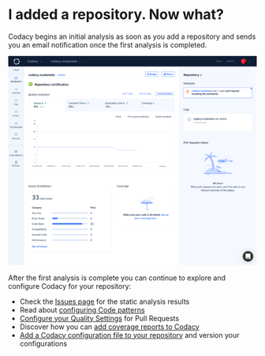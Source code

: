 # I added a repository. Now what?

Codacy begins an initial analysis as soon as you add a repository and sends you an email notification once the first analysis is completed.

![](/images/screencapture-app-dev-codacy-org-manual-Codacy-codacy-scalameta-dashboard-2019-11-04-21_56_19.png)

After the first analysis is complete you can continue to explore and configure Codacy for your repository:

-   Check the [Issues page](/hc/en-us/articles/360009180134) for the static analysis results
-   Read about [configuring Code patterns](/hc/en-us/articles/207994335)
-   [Configure your Quality Settings](/hc/en-us/articles/360009164573) for Pull Requests
-   Discover how you can [add coverage reports to Codacy](/hc/en-us/articles/207993835)
-   [Add a Codacy configuration file to your repository](/hc/en-us/articles/115002130625) and version your configurations
